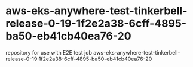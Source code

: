 # aws-eks-anywhere-test-tinkerbell-release-0-19-1f2e2a38-6cff-4895-ba50-eb41cb40ea76-20
repository for use with E2E test job aws-eks-anywhere-test-tinkerbell-release-0-19:1f2e2a38-6cff-4895-ba50-eb41cb40ea76-20

